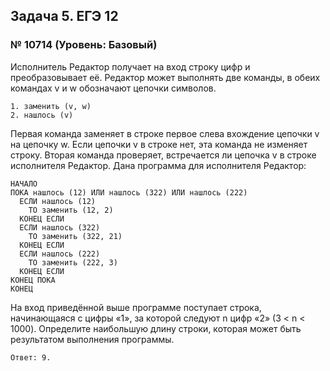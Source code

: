 ## Задача 5. ЕГЭ 12
### № 10714 (Уровень: Базовый)

Исполнитель Редактор получает на вход строку цифр и преобразовывает её. 
Редактор может выполнять две команды, в обеих командах v и w обозначают цепочки символов.
```
1. заменить (v, w) 
2. нашлось (v)
```
Первая команда заменяет в строке первое слева вхождение цепочки v на цепочку w. 
Если цепочки v в строке нет, эта команда не изменяет строку. 
Вторая команда проверяет, встречается ли цепочка v в строке исполнителя Редактор.
Дана программа для исполнителя Редактор:

```
НАЧАЛО
ПОКА нашлось (12) ИЛИ нашлось (322) ИЛИ нашлось (222)
  ЕСЛИ нашлось (12)
    ТО заменить (12, 2)
  КОНЕЦ ЕСЛИ
  ЕСЛИ нашлось (322)
    ТО заменить (322, 21)
  КОНЕЦ ЕСЛИ
  ЕСЛИ нашлось (222)
    ТО заменить (222, 3)
  КОНЕЦ ЕСЛИ
КОНЕЦ ПОКА
КОНЕЦ
```

На вход приведённой выше программе поступает строка, начинающаяся с цифры «1», за которой следуют n цифр «2» (3 < n < 1000). 
Определите наибольшую длину строки, которая может быть результатом выполнения программы.


```
Ответ: 9.
```

